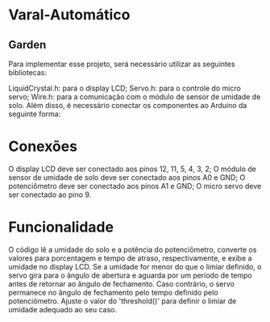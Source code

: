 # Varal-Automático
## Garden

  Para implementar esse projeto, será necessário utilizar as seguintes bibliotecas:

LiquidCrystal.h: para o display LCD;
Servo.h: para o controle do micro servo;
Wire.h: para a comunicação com o módulo de sensor de umidade de solo.
Além disso, é necessário conectar os componentes ao Arduino da seguinte forma:

# Conexões

O display LCD deve ser conectado aos pinos 12, 11, 5, 4, 3, 2;
O módulo de sensor de umidade de solo deve ser conectado aos pinos A0 e GND;
O potenciômetro deve ser conectado aos pinos A1 e GND;
O micro servo deve ser conectado ao pino 9.

# Funcionalidade

O código lê a umidade do solo e a potência do potenciômetro, converte os valores para porcentagem e tempo de atraso, respectivamente, e exibe a umidade no display LCD. Se a umidade for menor do que o limiar definido, o servo gira para o ângulo de abertura e aguarda por um período de tempo antes de retornar ao ângulo de fechamento. Caso contrário, o servo permanece no ângulo de fechamento pelo tempo definido pelo potenciômetro. Ajuste o valor do 'threshold()' para definir o limiar de umidade adequado ao seu caso.
